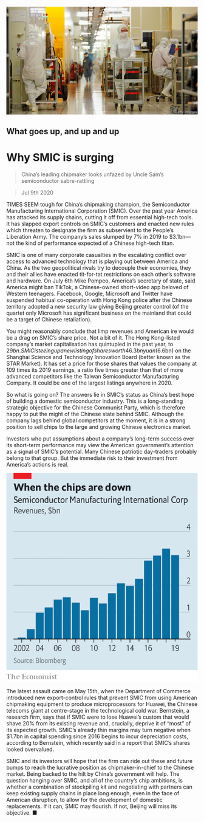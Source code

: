 ![](./images/20200711_WBP001_0.jpg)

## What goes up, and up and up

# Why SMIC is surging

> China’s leading chipmaker looks unfazed by Uncle Sam’s semiconductor sabre-rattling

> Jul 9th 2020

TIMES SEEM tough for China’s chipmaking champion, the Semiconductor Manufacturing International Corporation (SMIC). Over the past year America has attacked its supply chains, cutting it off from essential high-tech tools. It has slapped export controls on SMIC’s customers and enacted new rules which threaten to designate the firm as subservient to the People’s Liberation Army. The company’s sales slumped by 7% in 2019 to $3.1bn—not the kind of performance expected of a Chinese high-tech titan.

SMIC is one of many corporate casualties in the escalating conflict over access to advanced technology that is playing out between America and China. As the two geopolitical rivals try to decouple their economies, they and their allies have enacted tit-for-tat restrictions on each other’s software and hardware. On July 6th Mike Pompeo, America’s secretary of state, said America might ban TikTok, a Chinese-owned short-video app beloved of Western teenagers. Facebook, Google, Microsoft and Twitter have suspended habitual co-operation with Hong Kong police after the Chinese territory adopted a new security law giving Beijing greater control (of the quartet only Microsoft has significant business on the mainland that could be a target of Chinese retaliation).

You might reasonably conclude that limp revenues and American ire would be a drag on SMIC’s share price. Not a bit of it. The Hong Kong-listed company’s market capitalisation has quintupled in the past year, to $29bn. SMIC is teeing up a new listing of shares worth 46.3bn yuan ($6.6bn) on the Shanghai Science and Technology Innovation Board (better known as the STAR Market). It has set a price for those shares that values the company at 109 times its 2019 earnings, a ratio five times greater than that of more advanced competitors like the Taiwan Semiconductor Manufacturing Company. It could be one of the largest listings anywhere in 2020.

So what is going on? The answers lie in SMIC’s status as China’s best hope of building a domestic semiconductor industry. This is a long-standing strategic objective for the Chinese Communist Party, which is therefore happy to put the might of the Chinese state behind SMIC. Although the company lags behind global competitors at the moment, it is in a strong position to sell chips to the large and growing Chinese electronics market.

Investors who put assumptions about a company’s long-term success over its short-term performance may view the American government’s attention as a signal of SMIC’s potential. Many Chinese patriotic day-traders probably belong to that group. But the immediate risk to their investment from America’s actions is real.

![](./images/20200711_WBC341.png)

The latest assault came on May 15th, when the Department of Commerce introduced new export-control rules that prevent SMIC from using American chipmaking equipment to produce microprocessors for Huawei, the Chinese telecoms giant at centre-stage in the technological cold war. Bernstein, a research firm, says that if SMIC were to lose Huawei’s custom that would shave 20% from its existing revenue and, crucially, deprive it of “most” of its expected growth. SMIC’s already thin margins may turn negative when $1.7bn in capital spending since 2016 begins to incur depreciation costs, according to Bernstein, which recently said in a report that SMIC’s shares looked overvalued.

SMIC and its investors will hope that the firm can ride out these and future bumps to reach the lucrative position as chipmaker-in-chief to the Chinese market. Being backed to the hilt by China’s government will help. The question hanging over SMIC, and all of the country’s chip ambitions, is whether a combination of stockpiling kit and negotiating with partners can keep existing supply chains in place long enough, even in the face of American disruption, to allow for the development of domestic replacements. If it can, SMIC may flourish. If not, Beijing will miss its objective. ■